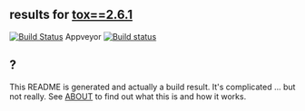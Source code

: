 ## results for [tox==2.6.1](https://devpi.net/obestwalter/dev/tox/2.6.1)

[![Build Status](https://travis-ci.org/obestwalter/release-helper.svg?branch=master)](https://travis-ci.org/obestwalter/release-helper) Appveyor [![Build status](https://ci.appveyor.com/api/projects/status/9no91xrta02eu7r3/branch/master?svg=true)](https://ci.appveyor.com/project/obestwalter/release-helper)

## ?

This README is generated and actually a build result. It's complicated ... but not really. See [ABOUT](./release_helper/ABOUT.md) to find out what this is and how it works.

